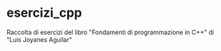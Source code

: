 # esercizi_cpp
Raccolta di esercizi del libro "Fondamenti di programmazione in C++" di "Luis Joyanes Aguilar"
